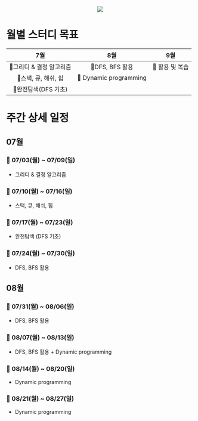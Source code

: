 <div align=center>
	<img src="https://capsule-render.vercel.app/api?type=waving&color=auto&height=200&section=header&text=Algorithm%20Study!&fontSize=90" />	
</div>


# 월별 스터디 목표
|		7월		|		8월		|		9월		|
|	:--------:              |   :-----------:               | :---------:                   |
|     🎀그리디 & 결정 알고리즘   |	🎀DFS, BFS 활용		| 	🎀 활용 및 복습          | 
|     🎀스택, 큐, 해쉬, 힙       |	🎀 Dynamic programming  |                               |
|     🎀완전탐색(DFS 기초)       |                               |                               |



# 주간 상세 일정 

## 07월 
### 🌼 07/03(월) ~ 07/09(일) 
* 그리디 & 결정 알고리즘 
### 🌼 07/10(월) ~ 07/16(일)
* 스택, 큐, 해쉬, 힙
### 🌼 07/17(월) ~ 07/23(일)
* 완전탐색 (DFS 기초)
### 🌼 07/24(월) ~ 07/30(일)
* DFS, BFS 활용

## 08월 
### 🌷 07/31(월) ~ 08/06(일) 
* DFS, BFS 활용 
### 🌷 08/07(월) ~ 08/13(일)
* DFS, BFS 활용 + Dynamic programming
### 🌷 08/14(월) ~ 08/20(일)
* Dynamic programming
### 🌷 08/21(월) ~ 08/27(일)
* Dynamic programming




